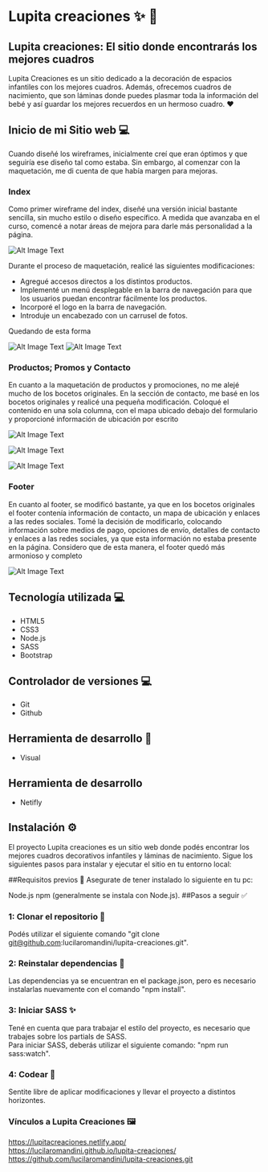 # Lupita creaciones ✨ 💫
## Lupita creaciones: El sitio donde encontrarás los mejores cuadros 
Lupita Creaciones es un sitio dedicado a la decoración de espacios infantiles con los mejores cuadros. Además, ofrecemos cuadros de nacimiento, que son láminas donde puedes plasmar toda la información del bebé y así guardar los mejores recuerdos en un hermoso cuadro. ❤️

## Inicio de mi Sitio web 💻
Cuando diseñé los wireframes, inicialmente creí que eran óptimos y que seguiría ese diseño tal como estaba. Sin embargo, al comenzar con la maquetación, me di cuenta de que había margen para mejoras.

### Index
Como primer wireframe del index, diseñé una versión inicial bastante sencilla, sin mucho estilo o diseño específico. A medida que avanzaba en el curso, comencé a notar áreas de mejora para darle más personalidad a la página. 

![Alt Image Text](./readme_resources/wireframe_index.webp)

Durante el proceso de maquetación, realicé las siguientes modificaciones:

* Agregué accesos directos a los distintos productos.
* Implementé un menú desplegable en la barra de navegación para que los usuarios puedan encontrar fácilmente los productos.
* Incorporé el logo en la barra de navegación.
* Introduje un encabezado con un carrusel de fotos.

Quedando de esta forma

![Alt Image Text](./readme_resources/index_navbar_header.webp)
![Alt Image Text](./readme_resources/index_accesos_directos.webp)

### Productos; Promos y Contacto
En cuanto a la maquetación de productos y promociones, no me alejé mucho de los bocetos originales. En la sección de contacto, me basé en los bocetos originales y realicé una pequeña modificación. Coloqué el contenido en una sola columna, con el mapa ubicado debajo del formulario y proporcioné información de ubicación por escrito

![Alt Image Text](./readme_resources/wireframe_pictures.webp)

![Alt Image Text](./readme_resources/wireframe_sale.webp)

![Alt Image Text](./readme_resources/wireframe_contact.webp)

### Footer
En cuanto al footer, se modificó bastante, ya que en los bocetos originales el footer contenía información de contacto, un mapa de ubicación y enlaces a las redes sociales. Tomé la decisión de modificarlo, colocando información sobre medios de pago, opciones de envío, detalles de contacto y enlaces a las redes sociales, ya que esta información no estaba presente en la página. Considero que de esta manera, el footer quedó más armonioso y completo

![Alt Image Text](./readme_resources/wireframe_footer.webp)

## Tecnología utilizada 💻 

* HTML5
* CSS3
* Node.js
* SASS
* Bootstrap

## Controlador de versiones 💻

* Git
* Github

## Herramienta de desarrollo 🔧

* Visual    

## Herramienta de desarrollo 

* Netifly


## Instalación ⚙️
El proyecto Lupita creaciones es un sitio web donde podés encontrar los mejores cuadros decorativos infantiles y láminas de nacimiento. Sigue los siguientes pasos para instalar y ejecutar el sitio en tu entorno local:

##Requisitos previos 👾
Asegurate de tener instalado lo siguiente en tu pc:

Node.js
npm (generalmente se instala con Node.js).
##Pasos a seguir ✅
### 1: Clonar el repositorio 📂 
Podés utilizar el siguiente comando "git clone git@github.com:lucilaromandini/lupita-creaciones.git".
### 2: Reinstalar dependencias 🔧
Las dependencias ya se encuentran en el package.json, pero es necesario instalarlas nuevamente con el comando "npm install".

### 3: Iniciar SASS ✨
Tené en cuenta que para trabajar el estilo del proyecto, es necesario que trabajes sobre los partials de SASS.                   
Para iniciar SASS, deberás utilizar el siguiente comando: "npm run sass:watch".

### 4: Codear 🧠
Sentite libre de aplicar modificaciones y llevar el proyecto a distintos horizontes.

### Vínculos a Lupita Creaciones 🖼
https://lupitacreaciones.netlify.app/       
https://lucilaromandini.github.io/lupita-creaciones/  
https://github.com/lucilaromandini/lupita-creaciones.git

                 

